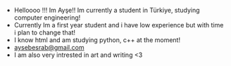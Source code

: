 - Helloooo !!! Im Ayşe!! Im currently a student in Türkiye, studying computer engineering! 
- Currently Im a first year student and i have low experience but with time i plan to change that!
- I know html and am studying python, c++ at the moment!
- aysebesrab@gmail.com
- I am also very intrested in art and writing <3

<!---
Aysebesrab/Aysebesrab is a ✨ special ✨ repository because its `README.md` (this file) appears on your GitHub profile.
You can click the Preview link to take a look at your changes.
--->
